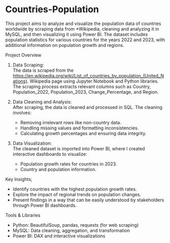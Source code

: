 
# Countries-Population

This project aims to analyze and visualize the population data of countries worldwide by scraping data from *Wikipedia, cleaning and analyzing it in MySQL, and then visualizing it using Power BI. The dataset includes population statistics for various countries for the years 2022 and 2023, with additional information on population growth and regions.

Project Overview

1. Data Scraping:  
The data is scraped from the https://en.wikipedia.org/wiki/List_of_countries_by_population_(United_Nations). Wikipedia page using Jupyter Notebook and Python libraries. The scraping process extracts relevant columns such as Country, Population_2022, Population_2023, Change_Percentage, and Region.

2. Data Cleaning and Analysis:  
   After scraping, the data is cleaned and processed in SQL. The cleaning involves:
   - Removing irrelevant rows like non-country data.
   - Handling missing values and formatting inconsistencies.
   - Calculating growth percentages and ensuring data integrity.

3. Data Visualization:  
   The cleaned dataset is imported into Power BI, where I created interactive dashboards to visualize:
   - Population growth rates for countries in 2023.
   - Country and population information.

 Key Insights;
- Identify countries with the highest population growth rates.
- Explore the impact of regional trends on population changes.
- Present findings in a way that can be easily understood by stakeholders through Power BI dashboards.

Tools & Libraries

- Python: BeautifulSoup, pandas, requests (for web scraping)
- MySQL: Data cleaning, aggregation, and transformation
- Power BI: DAX and interactive visualizations


